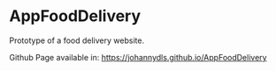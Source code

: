 # AppFoodDelivery
Prototype of a food delivery website.

Github Page available in: https://johannydls.github.io/AppFoodDelivery
